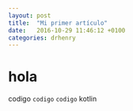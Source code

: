 ```yaml
---
layout: post
title:  "Mi primer artículo"
date:   2016-10-29 11:46:12 +0100
categories: drhenry
---
```

# hola

codigo `codigo`
```codigo``` kotlin




